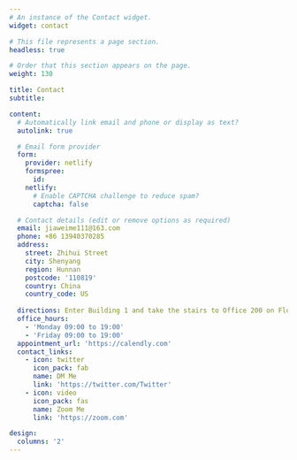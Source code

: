 ```yaml
---
# An instance of the Contact widget.
widget: contact

# This file represents a page section.
headless: true

# Order that this section appears on the page.
weight: 130

title: Contact
subtitle:

content:
  # Automatically link email and phone or display as text?
  autolink: true

  # Email form provider
  form:
    provider: netlify
    formspree:
      id:
    netlify:
      # Enable CAPTCHA challenge to reduce spam?
      captcha: false

  # Contact details (edit or remove options as required)
  email: jiaweime111@163.com
  phone: +86 13940370285
  address:
    street: Zhihui Street
    city: Shenyang
    region: Hunnan
    postcode: '110819'
    country: China
    country_code: US
  
  directions: Enter Building 1 and take the stairs to Office 200 on Floor 2
  office_hours:
    - 'Monday 09:00 to 19:00'
    - 'Friday 09:00 to 19:00'
  appointment_url: 'https://calendly.com'
  contact_links:
    - icon: twitter
      icon_pack: fab
      name: DM Me
      link: 'https://twitter.com/Twitter'
    - icon: video
      icon_pack: fas
      name: Zoom Me
      link: 'https://zoom.com'

design:
  columns: '2'
---
```

